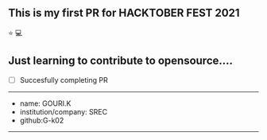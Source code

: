 ## This is my first PR for HACKTOBER FEST 2021 
:star: 💻
##  Just learning to contribute to opensource.... 
 - [ ] Succesfully completing PR
---
 * name: GOURI.K
 * institution/company: SREC
 * github:G-k02
---


